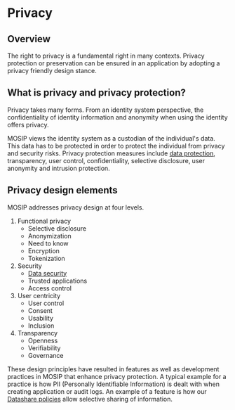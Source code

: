 # Privacy

## Overview

The right to privacy is a fundamental right in many contexts. Privacy protection or preservation can be ensured in an application by adopting a privacy friendly design stance.

## What is privacy and privacy protection?

Privacy takes many forms. From an identity system perspective, the confidentiality of identity information and anonymity when using the identity offers privacy.

MOSIP views the identity system as a custodian of the individual's data. This data has to be protected in order to protect the individual from privacy and security risks. Privacy protection measures include [data protection](data-protection.md), transparency, user control, confidentiality, selective disclosure, user anonymity and intrusion protection.

## Privacy design elements

MOSIP addresses privacy design at four levels.

1. Functional privacy
   * Selective disclosure
   * Anonymization
   * Need to know
   * Encryption
   * Tokenization
2. Security
   * [Data security](data-protection.md)
   * Trusted applications
   * Access control
3. User centricity
   * User control
   * Consent
   * Usability
   * Inclusion
4. Transparency
   * Openness
   * Verifiability
   * Governance

These design principles have resulted in features as well as development practices in MOSIP that enhance privacy protection. A typical example for a practice is how PII (Personally Identifiable Information) is dealt with when creating application or audit logs. An example of a feature is how our [Datashare policies](../../../id-lifecycle-management/support-systems/partner-management-services/partners.md#partner-policies) allow selective sharing of information.
